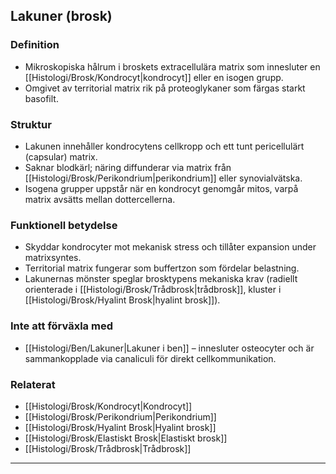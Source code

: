 ## Lakuner (brosk)

### Definition
- Mikroskopiska hålrum i broskets extracellulära matrix som innesluter en [[Histologi/Brosk/Kondrocyt|kondrocyt]] eller en isogen grupp.  
- Omgivet av territorial matrix rik på proteoglykaner som färgas starkt basofilt.

### Struktur
- Lakunen innehåller kondrocytens cellkropp och ett tunt pericellulärt (capsular) matrix.  
- Saknar blodkärl; näring diffunderar via matrix från [[Histologi/Brosk/Perikondrium|perikondrium]] eller synovialvätska.  
- Isogena grupper uppstår när en kondrocyt genomgår mitos, varpå matrix avsätts mellan dottercellerna.

### Funktionell betydelse
- Skyddar kondrocyter mot mekanisk stress och tillåter expansion under matrixsyntes.  
- Territorial matrix fungerar som buffertzon som fördelar belastning.  
- Lakunernas mönster speglar brosktypens mekaniska krav (radiellt orienterade i [[Histologi/Brosk/Trådbrosk|trådbrosk]], kluster i [[Histologi/Brosk/Hyalint Brosk|hyalint brosk]]).

### Inte att förväxla med
- [[Histologi/Ben/Lakuner|Lakuner i ben]] – innesluter osteocyter och är sammankopplade via canaliculi för direkt cellkommunikation.

### Relaterat
- [[Histologi/Brosk/Kondrocyt|Kondrocyt]]  
- [[Histologi/Brosk/Perikondrium|Perikondrium]]  
- [[Histologi/Brosk/Hyalint Brosk|Hyalint brosk]]  
- [[Histologi/Brosk/Elastiskt Brosk|Elastiskt brosk]]  
- [[Histologi/Brosk/Trådbrosk|Trådbrosk]]  

---

